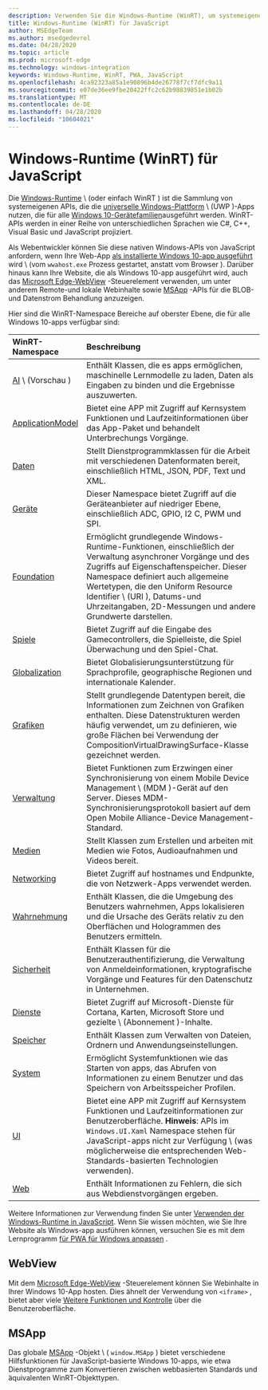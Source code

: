 ```yaml
---
description: Verwenden Sie die Windows-Runtime (WinRT), um systemeigene Windows-APIs aus ihrer JavaScript-App aufzurufen.
title: Windows-Runtime (WinRT) für JavaScript
author: MSEdgeTeam
ms.author: msedgedevrel
ms.date: 04/28/2020
ms.topic: article
ms.prod: microsoft-edge
ms.technology: windows-integration
keywords: Windows-Runtime, WinRT, PWA, JavaScript
ms.openlocfilehash: 4ca92323a85a1e90896b4de26778f7cf7dfc9a11
ms.sourcegitcommit: e07de36ee9fbe20422ffc2c62b98839851e1b02b
ms.translationtype: MT
ms.contentlocale: de-DE
ms.lasthandoff: 04/28/2020
ms.locfileid: "10604021"
---
```

# Windows-Runtime (WinRT) für JavaScript  

Die [Windows-Runtime](/windows/uwp/get-started/universal-application-platform-guide#how-the-universal-windows-platform-relates-to-windows-runtime-apis) \ (oder einfach WinRT \) ist die Sammlung von systemeigenen APIs, die die [universelle Windows-Plattform](/windows/uwp/get-started/universal-application-platform-guide) \ (UWP \)-Apps nutzen, die für alle [Windows 10-Gerätefamilien](/uwp/extension-sdks/device-families-overview)ausgeführt werden.  WinRT-APIs werden in einer Reihe von unterschiedlichen Sprachen wie C#, C++, Visual Basic und JavaScript projiziert.  

Als Webentwickler können Sie diese nativen Windows-APIs von JavaScript anfordern, wenn Ihre Web-App [als installierte Windows 10-app ausgeführt](../progressive-web-apps-edgehtml/windows-features.md#set-up-and-run-your-universal-windows-app) wird \ (vom `wwahost.exe` Prozess gestartet, anstatt vom Browser \).  Darüber hinaus kann Ihre Website, die als Windows 10-app ausgeführt wird, auch das [Microsoft Edge-WebView](#webview) -Steuerelement verwenden, um unter anderem Remote-und lokale Webinhalte sowie [MSApp](#msapp) -APIs für die BLOB-und Datenstrom Behandlung anzuzeigen.  

Hier sind die WinRT-Namespace Bereiche auf oberster Ebene, die für alle Windows 10-apps verfügbar sind:  

| WinRT-Namespace | Beschreibung |  
|:--- |:--- |  
| [AI](/uwp/api/windows.AI.MachineLearning.Preview) \ (Vorschau \) | Enthält Klassen, die es apps ermöglichen, maschinelle Lernmodelle zu laden, Daten als Eingaben zu binden und die Ergebnisse auszuwerten.  |  
| [ApplicationModel](/uwp/api/windows.applicationmodel) | Bietet eine APP mit Zugriff auf Kernsystem Funktionen und Laufzeitinformationen über das App-Paket und behandelt Unterbrechungs Vorgänge.  |  
| [Daten](/uwp/api/windows.data.html) | Stellt Dienstprogrammklassen für die Arbeit mit verschiedenen Datenformaten bereit, einschließlich HTML, JSON, PDF, Text und XML.  |  
| [Geräte](/uwp/api/windows.devices) | Dieser Namespace bietet Zugriff auf die Geräteanbieter auf niedriger Ebene, einschließlich ADC, GPIO, I2 C, PWM und SPI.  |  
| [Foundation](/uwp/api/windows.foundation) | Ermöglicht grundlegende Windows-Runtime-Funktionen, einschließlich der Verwaltung asynchroner Vorgänge und des Zugriffs auf Eigenschaftenspeicher.  Dieser Namespace definiert auch allgemeine Wertetypen, die den Uniform Resource Identifier \ (URI \), Datums-und Uhrzeitangaben, 2D-Messungen und andere Grundwerte darstellen.  |  
| [Spiele](/uwp/api/windows.gaming.input) |Bietet Zugriff auf die Eingabe des Gamecontrollers, die Spielleiste, die Spiel Überwachung und den Spiel-Chat.  |  
| [Globalization](/uwp/api/windows.globalization) | Bietet Globalisierungsunterstützung für Sprachprofile, geographische Regionen und internationale Kalender.  |  
| [Grafiken](/uwp/api/windows.graphics) | Stellt grundlegende Datentypen bereit, die Informationen zum Zeichnen von Grafiken enthalten.  Diese Datenstrukturen werden häufig verwendet, um zu definieren, wie große Flächen bei Verwendung der CompositionVirtualDrawingSurface-Klasse gezeichnet werden.  |  
| [Verwaltung](/uwp/api/windows.management) | Bietet Funktionen zum Erzwingen einer Synchronisierung von einem Mobile Device Management \ (MDM \)-Gerät auf den Server.  Dieses MDM-Synchronisierungsprotokoll basiert auf dem Open Mobile Alliance-Device Management-Standard.  |  
| [Medien](/uwp/api/windows.media) |Stellt Klassen zum Erstellen und arbeiten mit Medien wie Fotos, Audioaufnahmen und Videos bereit.  |  
| [Networking](/uwp/api/windows.networking) |Bietet Zugriff auf hostnames und Endpunkte, die von Netzwerk-Apps verwendet werden.  |  
| [Wahrnehmung](/uwp/api/windows.perception) |Enthält Klassen, die die Umgebung des Benutzers wahrnehmen, Apps lokalisieren und die Ursache des Geräts relativ zu den Oberflächen und Hologrammen des Benutzers ermitteln.  |  
| [Sicherheit](/uwp/api/windows.security.authentication.identity) | Enthält Klassen für die Benutzerauthentifizierung, die Verwaltung von Anmeldeinformationen, kryptografische Vorgänge und Features für den Datenschutz in Unternehmen.  |  
| [Dienste](/uwp/api/windows.services.cortana) |Bietet Zugriff auf Microsoft-Dienste für Cortana, Karten, Microsoft Store und gezielte \ (Abonnement \)-Inhalte.  |  
| [Speicher](/uwp/api/windows.storage) |Enthält Klassen zum Verwalten von Dateien, Ordnern und Anwendungseinstellungen.  |  
| [System](/uwp/api/windows.system) |Ermöglicht Systemfunktionen wie das Starten von apps, das Abrufen von Informationen zu einem Benutzer und das Speichern von Arbeitsspeicher Profilen.  |  
| [UI](/uwp/api/windows.ui) | Bietet eine APP mit Zugriff auf Kernsystem Funktionen und Laufzeitinformationen zur Benutzeroberfläche.  **Hinweis**: APIs im `Windows.UI.Xaml` Namespace stehen für JavaScript-apps nicht zur Verfügung \ (was möglicherweise die entsprechenden Web-Standards-basierten Technologien verwenden).  |  
| [Web](/uwp/api/windows.web) | Enthält Informationen zu Fehlern, die sich aus Webdienstvorgängen ergeben.  |  

Weitere Informationen zur Verwendung finden Sie unter [Verwenden der Windows-Runtime in JavaScript](./using-the-windows-runtime-in-javascript.md).  Wenn Sie wissen möchten, wie Sie Ihre Website als Windows-app ausführen können, versuchen Sie es mit dem Lernprogramm [für PWA für Windows anpassen](../progressive-web-apps/windows-features.md) .  

## WebView  

Mit dem [Microsoft Edge-WebView](../webview.md) -Steuerelement können Sie Webinhalte in Ihrer Windows 10-App hosten.  Dies ähnelt der Verwendung von `<iframe>` , bietet aber viele [Weitere Funktionen und Kontrolle](../hosting/webview.md#webview-versus-iframe) über die Benutzeroberfläche.  

## MSApp  

Das globale [MSApp](./reference/msapp.md) -Objekt \ ( `window.MSApp` \) bietet verschiedene Hilfsfunktionen für JavaScript-basierte Windows 10-apps, wie etwa Dienstprogramme zum Konvertieren zwischen webbasierten Standards und äquivalenten WinRT-Objekttypen.  
